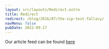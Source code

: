 ```yaml
---
layout: src/layouts/Redirect.astro
title: Redirect
redirect: /blog/2016/07/the-sip-test-fallacy/
navMenu: false
pubDate: 2022-09-17
---
```

<div>
Our article feed can be found <a href="/blog/2016/07/the-sip-test-fallacy/">here</a>
</div>
